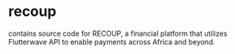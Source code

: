 # recoup
contains source code for RECOUP,  a financial platform that utilizes Flutterwave API to enable payments across Africa and beyond. 
